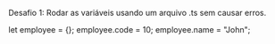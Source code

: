 Desafio 1: Rodar as variáveis usando um arquivo .ts sem causar erros. 

let employee = {};
employee.code = 10;
employee.name = "John";